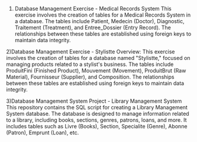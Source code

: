 1) Database Management Exercise - Medical Records System
This exercise involves the creation of tables for a Medical Records System in a database. The tables include Patient, Medecin (Doctor), Diagnostic, Traitement (Treatment),
and Entree_Dossier (Entry Record). The relationships between these tables are established using foreign keys to maintain data integrity.

2)Database Management Exercise - Stylistte
Overview:
This exercise involves the creation of tables for a database named "Stylistte," focused on managing products related to a stylist's business. The tables include ProduitFini (Finished Product), Mouvement (Movement), ProduitBrut (Raw Material), Fournisseur (Supplier), and Composition.
The relationships between these tables are established using foreign keys to maintain data integrity.

3)Database Management System Project - Library Management System
This repository contains the SQL script for creating a Library Management System database. The database is designed to manage information related to a library, including books, 
sections, genres, patrons, loans, and more. It includes tables such as Livre (Books), Section, Specialite (Genre), Abonne (Patron), Emprunt (Loan), etc.

